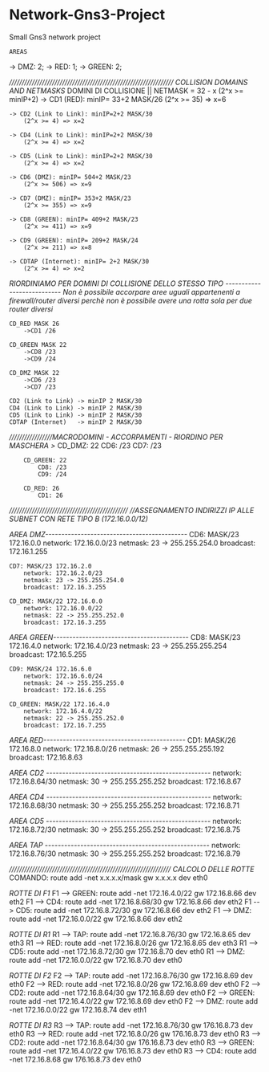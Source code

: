 # Network-Gns3-Project
Small Gns3 network project


    AREAS
 -> DMZ: 2;
 -> RED: 1;
 -> GREEN: 2;

*/////////////////////////////////////////////////////////////////*
*COLLISION DOMAINS AND NETMASKS*
 DOMINI DI COLLISIONE || NETMASK = 32 - x (2^x >= minIP+2)
    -> CD1 (RED): minIP= 33+2 MASK/26
        (2^x >= 35) => x=6

    -> CD2 (Link to Link): minIP=2+2 MASK/30
        (2^x >= 4) => x=2

    -> CD4 (Link to Link): minIP=2+2 MASK/30
        (2^x >= 4) => x=2

    -> CD5 (Link to Link): minIP=2+2 MASK/30
        (2^x >= 4) => x=2

    -> CD6 (DMZ): minIP= 504+2 MASK/23
        (2^x >= 506) => x=9

    -> CD7 (DMZ): minIP= 353+2 MASK/23
        (2^x >= 355) => x=9

    -> CD8 (GREEN): minIP= 409+2 MASK/23
        (2^x >= 411) => x=9

    -> CD9 (GREEN): minIP= 209+2 MASK/24
        (2^x >= 211) => x=8

    -> CDTAP (Internet): minIP= 2+2 MASK/30
        (2^x >= 4) => x=2

*RIORDINIAMO PER DOMINI DI COLLISIONE DELLO STESSO TIPO ---------------------------*
    *Non è possibile accorpare aree uguali appartenenti a firewall/router diversi*
    *perchè non è possibile avere una rotta sola per due router diversi*

    CD_RED MASK 26
        ->CD1 /26
    
    CD_GREEN MASK 22
        ->CD8 /23
        ->CD9 /24
    
    CD_DMZ MASK 22
        ->CD6 /23
        ->CD7 /23

    CD2 (Link to Link) -> minIP 2 MASK/30
    CD4 (Link to Link) -> minIP 2 MASK/30
    CD5 (Link to Link) -> minIP 2 MASK/30
    CDTAP (Internet)   -> minIP 2 MASK/30

*/////////////////MACRODOMINI - ACCORPAMENTI - RIORDINO PER MASCHERA >*
        CD_DMZ: 22
            CD6: /23
            CD7: /23
        
        CD_GREEN: 22
            CD8: /23
            CD9: /24

        CD_RED: 26
            CD1: 26


*///////////////////////////////////////////////*
*//ASSEGNAMENTO INDIRIZZI IP ALLE SUBNET CON RETE TIPO B (172.16.0.0/12)*

*AREA DMZ--------------------------------------------*
    CD6: MASK/23 172.16.0.0
        network: 172.16.0.0/23
        netmask: 23 -> 255.255.254.0
        broadcast: 172.16.1.255

    CD7: MASK/23 172.16.2.0
        network: 172.16.2.0/23
        netmask: 23 -> 255.255.254.0
        broadcast: 172.16.3.255
    
    CD_DMZ: MASK/22 172.16.0.0
        network: 172.16.0.0/22
        netmask: 22 -> 255.255.252.0
        broadcast: 172.16.3.255
    
*AREA GREEN------------------------------------------*
    CD8: MASK/23 172.16.4.0
        network: 172.16.4.0/23
        netmask: 23 -> 255.255.255.254
        broadcast: 172.16.5.255
    
    CD9: MASK/24 172.16.6.0
        network: 172.16.6.0/24
        netmask: 24 -> 255.255.255.0
        broadcast: 172.16.6.255

    CD_GREEN: MASK/22 172.16.4.0
        network: 172.16.4.0/22
        netmask: 22 -> 255.255.252.0
        broadcast: 172.16.7.255

*AREA RED--------------------------------------------*
    CD1: MASK/26 172.16.8.0
        network: 172.16.8.0/26
        netmask: 26 -> 255.255.255.192
        broadcast: 172.16.8.63

*AREA CD2 ---------------------------------------------------*
        network: 172.16.8.64/30
        netmask: 30 -> 255.255.255.252
        broadcast: 172.16.8.67

*AREA CD4 ---------------------------------------------------*
        network: 172.16.8.68/30
        netmask: 30 -> 255.255.255.252
        broadcast: 172.16.8.71

*AREA CD5 ---------------------------------------------------*
        network: 172.16.8.72/30
        netmask: 30 -> 255.255.255.252
        broadcast: 172.16.8.75

*AREA TAP ---------------------------------------------------*
        network: 172.16.8.76/30
        netmask: 30 -> 255.255.255.252
        broadcast: 172.16.8.79

*////////////////////////////////////////////////////////////////*
*CALCOLO DELLE ROTTE*
    COMANDO: route add -net x.x.x.x/mask gw x.x.x.x dev eth0

*ROTTE DI F1*
        F1 --> GREEN: route add -net 172.16.4.0/22 gw 172.16.8.66 dev eth2
        F1 --> CD4: route add -net 172.16.8.68/30 gw 172.16.8.66 dev eth2
        F1 --> CD5: route add -net 172.16.8.72/30 gw 172.16.8.66 dev eth2
        F1 --> DMZ: route add -net 172.16.0.0/22 gw 172.16.8.66 dev eth2
    
*ROTTE DI R1*
        R1 --> TAP: route add -net 172.16.8.76/30 gw 172.16.8.65 dev eth3
        R1 --> RED: route add -net 172.16.8.0/26 gw 172.16.8.65 dev eth3
        R1 --> CD5: route add -net 172.16.8.72/30 gw 172.16.8.70 dev eth0
        R1 --> DMZ: route add -net 172.16.0.0/22 gw 172.16.8.70 dev eth0

*ROTTE DI F2*
        F2 --> TAP: route add -net 172.16.8.76/30 gw 172.16.8.69 dev eth0
        F2 --> RED: route add -net 172.16.8.0/26 gw 172.16.8.69 dev eth0
        F2 --> CD2: route add -net 172.16.8.64/30 gw 172.16.8.69 dev eth0
        F2 --> GREEN: route add -net 172.16.4.0/22 gw 172.16.8.69 dev eth0
        F2 --> DMZ: route add -net 172.16.0.0/22 gw 172.16.8.74 dev eth1

*ROTTE DI R3*
        R3 --> TAP: route add -net 172.16.8.76/30 gw 176.16.8.73 dev eth0
        R3 --> RED: route add -net 172.16.8.0/26 gw 176.16.8.73 dev eth0
        R3 --> CD2: route add -net 172.16.8.64/30 gw 176.16.8.73 dev eth0
        R3 --> GREEN: route add -net 172.16.4.0/22 gw 176.16.8.73 dev eth0
        R3 --> CD4: route add -net 172.16.8.68 gw 176.16.8.73 dev eth0
